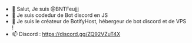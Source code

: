 - 👋 Salut, Je suis @BNTFeujjj
- 👀 Je suis codedur de Bot discord en JS
- 💞️ Je suis le créateur de BotifyHost, hébergeur de bot discord et de VPS !
- 📫 Discord : https://discord.gg/ZQ92VZuT4X
